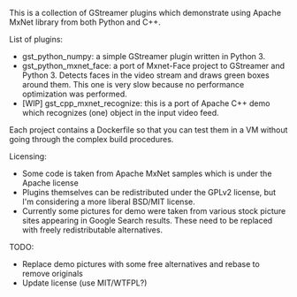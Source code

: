 This is a collection of GStreamer plugins which demonstrate
using Apache MxNet library from both Python and C++.

List of plugins:
* gst_python_numpy: a simple GStreamer plugin written in Python 3.
* gst_python_mxnet_face: a port of Mxnet-Face project to GStreamer and Python 3. Detects faces in the video stream and draws green boxes around them. This one is very slow because no performance optimization was performed.
* [WIP] gst_cpp_mxnet_recognize: this is a port of Apache C++ demo which recognizes (one) object in the input video feed.

Each project contains a Dockerfile so that you can test them in a VM without going through the complex build procedures.

Licensing:
* Some code is taken from Apache MxNet samples which is under the Apache license
* Plugins themselves can be redistributed under the GPLv2 license, but I'm considering a more liberal BSD/MIT license.
* Currently some pictures for demo were taken from various stock picture sites appearing in Google Search results. These need to be replaced with freely redistributable alternatives.


TODO:
* Replace demo pictures with some free alternatives and rebase to remove originals
* Update license (use MIT/WTFPL?)
